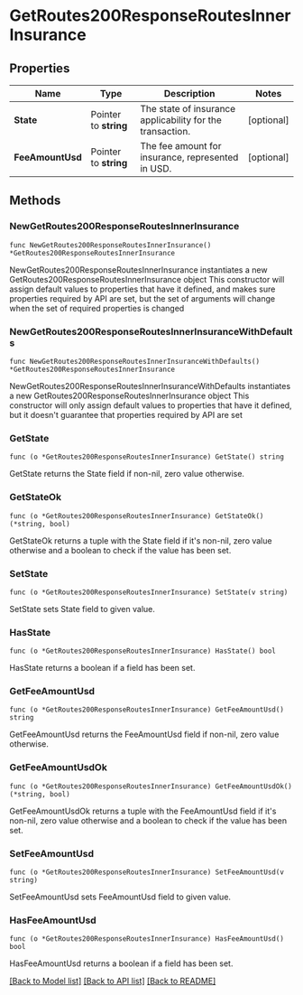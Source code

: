 # GetRoutes200ResponseRoutesInnerInsurance

## Properties

Name | Type | Description | Notes
------------ | ------------- | ------------- | -------------
**State** | Pointer to **string** | The state of insurance applicability for the transaction. | [optional] 
**FeeAmountUsd** | Pointer to **string** | The fee amount for insurance, represented in USD. | [optional] 

## Methods

### NewGetRoutes200ResponseRoutesInnerInsurance

`func NewGetRoutes200ResponseRoutesInnerInsurance() *GetRoutes200ResponseRoutesInnerInsurance`

NewGetRoutes200ResponseRoutesInnerInsurance instantiates a new GetRoutes200ResponseRoutesInnerInsurance object
This constructor will assign default values to properties that have it defined,
and makes sure properties required by API are set, but the set of arguments
will change when the set of required properties is changed

### NewGetRoutes200ResponseRoutesInnerInsuranceWithDefaults

`func NewGetRoutes200ResponseRoutesInnerInsuranceWithDefaults() *GetRoutes200ResponseRoutesInnerInsurance`

NewGetRoutes200ResponseRoutesInnerInsuranceWithDefaults instantiates a new GetRoutes200ResponseRoutesInnerInsurance object
This constructor will only assign default values to properties that have it defined,
but it doesn't guarantee that properties required by API are set

### GetState

`func (o *GetRoutes200ResponseRoutesInnerInsurance) GetState() string`

GetState returns the State field if non-nil, zero value otherwise.

### GetStateOk

`func (o *GetRoutes200ResponseRoutesInnerInsurance) GetStateOk() (*string, bool)`

GetStateOk returns a tuple with the State field if it's non-nil, zero value otherwise
and a boolean to check if the value has been set.

### SetState

`func (o *GetRoutes200ResponseRoutesInnerInsurance) SetState(v string)`

SetState sets State field to given value.

### HasState

`func (o *GetRoutes200ResponseRoutesInnerInsurance) HasState() bool`

HasState returns a boolean if a field has been set.

### GetFeeAmountUsd

`func (o *GetRoutes200ResponseRoutesInnerInsurance) GetFeeAmountUsd() string`

GetFeeAmountUsd returns the FeeAmountUsd field if non-nil, zero value otherwise.

### GetFeeAmountUsdOk

`func (o *GetRoutes200ResponseRoutesInnerInsurance) GetFeeAmountUsdOk() (*string, bool)`

GetFeeAmountUsdOk returns a tuple with the FeeAmountUsd field if it's non-nil, zero value otherwise
and a boolean to check if the value has been set.

### SetFeeAmountUsd

`func (o *GetRoutes200ResponseRoutesInnerInsurance) SetFeeAmountUsd(v string)`

SetFeeAmountUsd sets FeeAmountUsd field to given value.

### HasFeeAmountUsd

`func (o *GetRoutes200ResponseRoutesInnerInsurance) HasFeeAmountUsd() bool`

HasFeeAmountUsd returns a boolean if a field has been set.


[[Back to Model list]](../README.md#documentation-for-models) [[Back to API list]](../README.md#documentation-for-api-endpoints) [[Back to README]](../README.md)


